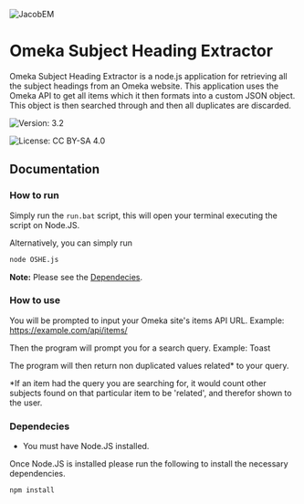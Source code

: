 ![JacobEM](https://jacobem.com/assets/media/JacobEM.png)


# Omeka Subject Heading Extractor

Omeka Subject Heading Extractor is a node.js application for retrieving all the subject headings from an Omeka website.
This application uses the Omeka API to get all items which it then formats into a custom JSON object. This object is then searched through and then all duplicates are discarded.


![Version: 3.2](https://img.shields.io/badge/Version-3.2-00e0a7)

![License: CC BY-SA 4.0](https://img.shields.io/badge/License-CC--BY--SA-776bff)
## Documentation

### How to run

Simply run the `run.bat` script, this will open your terminal executing the script on Node.JS.

Alternatively, you can simply run
```bash
node OSHE.js
```

**Note:** Please see the [Dependecies](#dependecies).

### How to use

You will be prompted to input your Omeka site's items API URL. Example: https://example.com/api/items/

Then the program will prompt you for a search query. Example: Toast

The program will then return non duplicated values related* to your query.

*If an item had the query you are searching for, it would count other subjects found on that particular item to be 'related', and therefor shown to the user.

### Dependecies

* You must have Node.JS installed.

Once Node.JS is installed please run the following to install the necessary dependencies.
```bash
npm install
```
